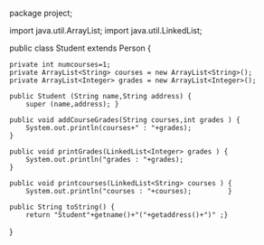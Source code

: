 package project;

import java.util.ArrayList;
import java.util.LinkedList;

public class Student extends Person {
	
	private int numcourses=1;
	private ArrayList<String> courses = new ArrayList<String>();
	private ArrayList<Integer> grades = new ArrayList<Integer>();
	
	public Student (String name,String address) {
		super (name,address); }

	public void addCourseGrades(String courses,int grades ) {
		System.out.println(courses+" : "+grades);
	}
	
	public void printGrades(LinkedList<Integer> grades ) {
		System.out.println("grades : "+grades);
	}
	
	public void printcourses(LinkedList<String> courses ) {
		System.out.println("courses : "+courses);         }
	
	public String toString() {
		return "Student"+getname()+"("+getaddress()+")" ;}

	
	
	
	

}
